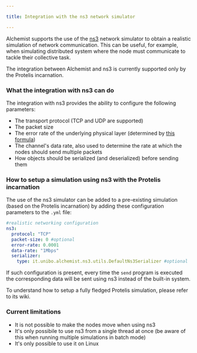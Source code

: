 ```yaml
---

title: Integration with the ns3 network simulator

---
```



Alchemist supports the use of the [ns3](https://www.nsnam.org/) network simulator to obtain a realistic simulation of network communication.
This can be useful, for example, when simulating distributed system where the node must communicate to tackle their collective task. 

The integration between Alchemist and ns3 is currently supported only by the Protelis incarnation. 

### What the integration with ns3 can do

The integration with ns3 provides the ability to configure the following parameters: 

- The transport protocol (TCP and UDP are supported)
- The packet size
- The error rate of the underlying physical layer (determined by [this formula](https://www.nsnam.org/doxygen/error-model_8cc_source.html#l00259))
- The channel's data rate, also used to determine the rate at which the nodes should send multiple packets
- How objects should be serialized (and deserialized) before sending them

### How to setup a simulation using ns3 with the Protelis incarnation

The use of the ns3 simulator can be added to a pre-existing simulation (based on the Protelis incarnation) by adding these configuration parameters to the `.yml` file: 

```yaml
#realistic networking configuration
ns3:
  protocol: "TCP"
  packet-size: 0 #optional
  error-rate: 0.0001
  data-rate: "1Mbps"
  serializer:
    type: it.unibo.alchemist.ns3.utils.DefaultNs3Serializer #optional
```
If such configuration is present, every time the `send` program is executed the corresponding data will be sent using ns3 instead of the built-in system. 

To understand how to setup a fully fledged Protelis simulation, please refer to its wiki. 

### Current limitations

- It is not possible to make the nodes move when using ns3
- It's only possibile to use ns3 from a single thread at once (be aware of this when running multiple simulations in batch mode)
- It's only possible to use it on Linux
